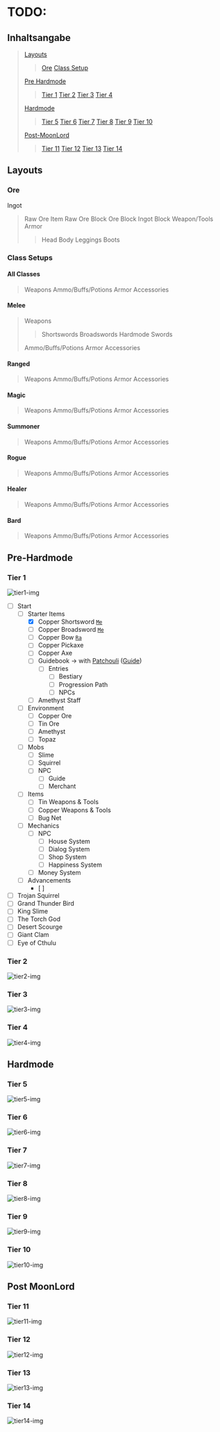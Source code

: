 
# TODO:
## Inhaltsangabe
>[Layouts](#layouts)
>>[Ore](#ore)
>>[Class Setup](#class-setups)
>
>[Pre Hardmode](#pre-hardmode)
>>[Tier 1](#tier-1)
>>[Tier 2](#tier-2)
>>[Tier 3](#tier-3)
>>[Tier 4](#tier-4)
>
>[Hardmode](#hardmode)
>>[Tier 5](#tier-5)
>>[Tier 6](#tier-6)
>>[Tier 7](#tier-7)
>>[Tier 8](#tier-8)
>>[Tier 9](#tier-9)
>>[Tier 10](#tier-10)
>
>[Post-MoonLord](#post-moonlord)
>>[Tier 11](#tier-11)
>>[Tier 12](#tier-12)
>>[Tier 13](#tier-13)
>>[Tier 14](#tier-14)

## Layouts
### Ore
Ingot
>Raw Ore Item
>Raw Ore Block
>Ore Block
>Ingot Block
>Weapon/Tools
>Armor
>>Head
>>Body
>>Leggings
>>Boots
### Class Setups

#### All Classes
>Weapons
>Ammo/Buffs/Potions
>Armor
>Accessories
#### Melee
>Weapons
>>Shortswords 
>>Broadswords
>>Hardmode Swords
>	
>Ammo/Buffs/Potions
>Armor
>Accessories
#### Ranged
>Weapons
>Ammo/Buffs/Potions
>Armor
>Accessories
#### Magic
>Weapons
>Ammo/Buffs/Potions
>Armor
>Accessories
#### Summoner
>Weapons
>Ammo/Buffs/Potions
>Armor
>Accessories
#### Rogue
>Weapons
>Ammo/Buffs/Potions
>Armor
>Accessories
#### Healer
>Weapons
>Ammo/Buffs/Potions
>Armor
>Accessories
#### Bard
>Weapons
>Ammo/Buffs/Potions
>Armor
>Accessories
## Pre-Hardmode
### Tier 1
![tier1-img](img/tiers_template/tier1.png)

- [ ] Start
	- [ ] Starter Items
		- [x] Copper Shortsword [`Me`](#melee)
		- [ ] Copper Broadsword  [`Me`](#melee)
		- [ ] Copper Bow  [`Ra`](#ranged)
		- [ ] Copper Pickaxe
		- [ ] Copper Axe
		- [ ] Guidebook &#8594; with [Patchouli](https://github.com/VazkiiMods/Patchouli) ([Guide](https://vazkiimods.github.io/Patchouli/docs/patchouli-basics/getting-started/))
			- [ ] Entries
				- [ ] Bestiary
				- [ ] Progression Path
				- [ ] NPCs
		- [ ] Amethyst Staff
	- [ ] Environment
		- [ ] Copper Ore
		- [ ] Tin Ore 
		- [ ] Amethyst
		- [ ] Topaz
	- [ ] Mobs
		- [ ] Slime
		- [ ] Squirrel
		- [ ] NPC
			- [ ] Guide
			- [ ] Merchant
	- [ ] Items
		- [ ] Tin Weapons & Tools
		- [ ] Copper Weapons & Tools
		- [ ] Bug Net
	- [ ] Mechanics
		- [ ] NPC
			- [ ] House System
			- [ ] Dialog System
			- [ ] Shop System
			- [ ] Happiness System
		- [ ] Money System
	- [ ] Advancements
		- [ ]
- [ ] Trojan Squirrel
- [ ] Grand Thunder Bird
- [ ] King Slime
- [ ] The Torch God
- [ ] Desert Scourge
- [ ] Giant Clam
- [ ] Eye of Cthulu

### Tier 2
![tier2-img](img/tiers_template/tier2.png)

### Tier 3
![tier3-img](img/tiers_template/tier3.png)

### Tier 4
![tier4-img](img/tiers_template/tier4.png)

## Hardmode
### Tier 5
![tier5-img](img/tiers_template/tier5.png)

### Tier 6
![tier6-img](img/tiers_template/tier6.png)

### Tier 7
![tier7-img](img/tiers_template/tier7.png)

### Tier 8
![tier8-img](img/tiers_template/tier8.png)

### Tier 9
![tier9-img](img/tiers_template/tier9.png)

### Tier 10
![tier10-img](img/tiers_template/tier10.png)

## Post MoonLord
### Tier 11
![tier11-img](img/tiers_template/tier11.png)

### Tier 12
![tier12-img](img/tiers_template/tier12.png)

### Tier 13
![tier13-img](img/tiers_template/tier13.png)

### Tier 14
![tier14-img](img/tiers_template/tier14.png)
<!--stackedit_data:
eyJoaXN0b3J5IjpbLTExMTUzMTg5MiwtNDYxNzc5NzAzLC00Nj
E3Nzk3MDMsLTEzMzY3NjA2OTMsMTM0Nzk3NTU4MiwtMjEwNjQ0
OTI0NywtOTgyODY2MjUwLDc1MzcxOTcyNiwtMzE2Mzc3OTM2LC
0xNzU2MjUzMzY5LDIwNjM4NDQzNiwtMTE2NzQ0MTMzMCwxMjA0
MzA1NTgsMTk5MDgyODQwMiwtNTU4NzQyNjUyLC04NjY1Nzk4NT
ksLTUxNTAzODUyMSwxNDc3MzM3NzE3LDY2ODI2OTE1MywtNzU3
OTE4OTddfQ==
-->